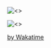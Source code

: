 
![<>](https://wakatime.com/share/@joshuapassos/27153d69-8f49-4773-ab0c-48e806d3393b.png)

![<>](https://wakatime.com/share/@joshuapassos/42d52c6f-c889-4883-9865-12b5a6f7afd3.png)






















[by Wakatime](https://wakatime.com)

